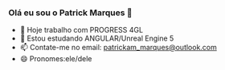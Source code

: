 ### Olá eu sou o Patrick Marques 👋


- 🔭 Hoje trabalho com PROGRESS 4GL
- 🌱 Estou estudando ANGULAR/Unreal Engine 5
- 📫 Contate-me no email: patrickam_marques@outlook.com
- 😄 Pronomes:ele/dele 


